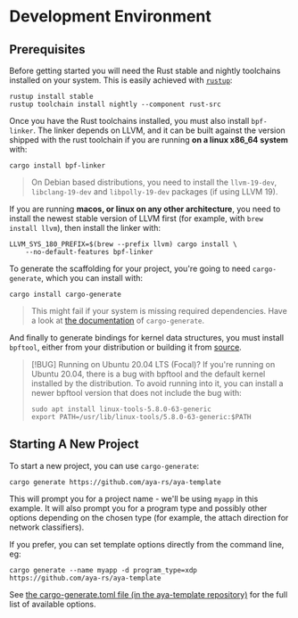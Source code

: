 # Development Environment

## Prerequisites

Before getting started you will need the Rust stable and nightly toolchains
installed on your system.  This is easily achieved with
[`rustup`](https://rustup.rs):

```console
rustup install stable
rustup toolchain install nightly --component rust-src
```

Once you have the Rust toolchains installed, you must also install `bpf-linker`.
The linker depends on LLVM, and it can be built against the version shipped with
the rust toolchain if you are running **on a linux x86_64 system** with:

```console
cargo install bpf-linker
```

> On Debian based distributions, you need to install the `llvm-19-dev`,
> `libclang-19-dev` and `libpolly-19-dev` packages (if using LLVM 19).

If you are running **macos, or linux on any other architecture**, you need to
install the newest stable version of LLVM first (for example, with
`brew install llvm`), then install the linker with:

```console
LLVM_SYS_180_PREFIX=$(brew --prefix llvm) cargo install \
    --no-default-features bpf-linker
```

To generate the scaffolding for your project, you're going to need
`cargo-generate`, which you can install with:

```console
cargo install cargo-generate
```

> This might fail if your system is missing required dependencies. Have a look at
> [the documentation](https://cargo-generate.github.io/cargo-generate/installation.html) 
> of `cargo-generate`.

And finally to generate bindings for kernel data structures, you must install
`bpftool`, either from your distribution or building it from
[source](https://github.com/libbpf/bpftool).

> [!BUG] Running on Ubuntu 20.04 LTS (Focal)?
> If you're running on Ubuntu 20.04, there is a bug with bpftool and the
> default kernel installed by the distribution. To avoid running into it, you
> can install a newer bpftool version that does not include the bug with:
>
> ```console
> sudo apt install linux-tools-5.8.0-63-generic
> export PATH=/usr/lib/linux-tools/5.8.0-63-generic:$PATH
> ```

## Starting A New Project

To start a new project, you can use `cargo-generate`:

```console
cargo generate https://github.com/aya-rs/aya-template
```

This will prompt you for a project name - we'll be using `myapp` in this
example. It will also prompt you for a program type and possibly other options
depending on the chosen type (for example, the attach direction for network
classifiers).

If you prefer, you can set template options directly from the command line, eg:

```console
cargo generate --name myapp -d program_type=xdp https://github.com/aya-rs/aya-template
```

See [the cargo-generate.toml file (in the aya-template repository)][cargo-generate-toml]
for the full list of available options.

[cargo-generate-toml]: https://github.com/aya-rs/aya-template/blob/main/cargo-generate.toml
